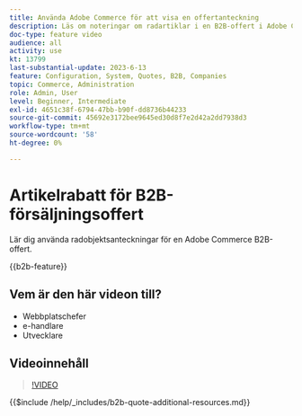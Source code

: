 ```yaml
---
title: Använda Adobe Commerce för att visa en offertanteckning
description: Läs om noteringar om radartiklar i en B2B-offert i Adobe Commerce
doc-type: feature video
audience: all
activity: use
kt: 13799
last-substantial-update: 2023-6-13
feature: Configuration, System, Quotes, B2B, Companies
topic: Commerce, Administration
role: Admin, User
level: Beginner, Intermediate
exl-id: 4651c38f-6794-47bb-b90f-dd8736b44233
source-git-commit: 45692e3172bee9645ed30d8f7e2d42a2dd7938d3
workflow-type: tm+mt
source-wordcount: '58'
ht-degree: 0%

---
```


# Artikelrabatt för B2B-försäljningsoffert

Lär dig använda radobjektsanteckningar för en Adobe Commerce B2B-offert.

{{b2b-feature}}

## Vem är den här videon till?

- Webbplatschefer
- e-handlare
- Utvecklare

## Videoinnehåll

>[!VIDEO](https://video.tv.adobe.com/v/3420417?learn=on)

{{$include /help/_includes/b2b-quote-additional-resources.md}}
